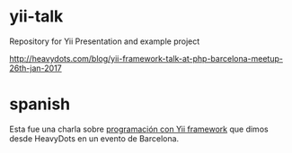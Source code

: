 # yii-talk

Repository for Yii Presentation and example project  

http://heavydots.com/blog/yii-framework-talk-at-php-barcelona-meetup-26th-jan-2017

# spanish

Esta fue una charla sobre [programación con Yii framework](https://programadoryiiframework.es/) que dimos desde HeavyDots en un evento de Barcelona.
